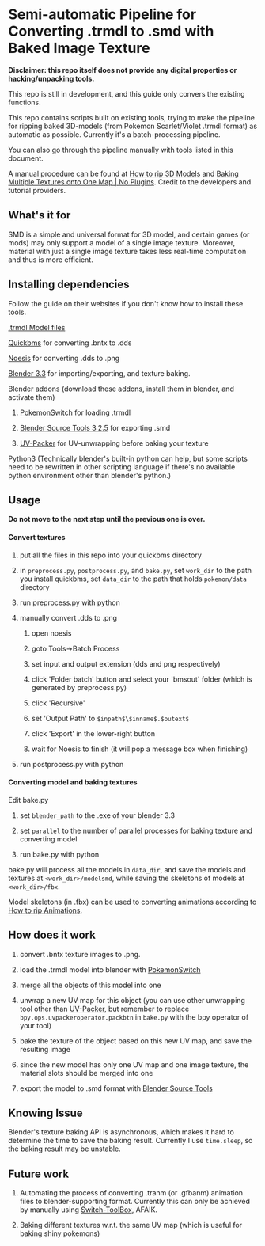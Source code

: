 # Semi-automatic Pipeline for Converting .trmdl to .smd with Baked Image Texture

**Disclaimer: this repo itself does not provide any digital properties or hacking/unpacking tools.**

This repo is still in development, and this guide only convers the existing functions.



This repo contains scripts built on existing tools, trying to make the pipeline for ripping baked 3D-models (from Pokemon Scarlet/Violet .trmdl format) as automatic as possible. Currently it's a batch-processing pipeline.

You can also go through the pipeline manually with tools listed in this document.

A manual procedure can be found at [How to rip 3D Models](https://www.youtube.com/watch?v=qTtwzTEdda8) and [Baking Multiple Textures onto One Map | No Plugins](https://www.youtube.com/watch?v=9airvjDaVh4). Credit to the developers and tutorial providers.



## What's it for

SMD is a simple and universal format for 3D model, and certain games (or mods) may only support a model of a single image texture. Moreover, material with just a single image texture takes less real-time computation and thus is more efficient.



## Installing dependencies

Follow the guide on their websites if you don't know how to install these tools.

[.trmdl Model files](https://www.vg-resource.com/thread-25872.html)

[Quickbms](http://aluigi.altervista.org/quickbms.htm) for converting .bntx to .dds

[Noesis](https://richwhitehouse.com/index.php?content=inc_projects.php) for converting .dds to .png

[Blender 3.3](https://download.blender.org/release/Blender3.3/) for importing/exporting, and texture baking.

Blender addons (download these addons, install them in blender, and activate them)

1. [PokemonSwitch](https://github.com/ChicoEevee/Pokemon-Switch-V2-Model-Importer-Blender) for loading .trmdl

2. [Blender Source Tools 3.2.5](http://steamreview.org/BlenderSourceTools/) for exporting .smd

3. [UV-Packer](https://www.uv-packer.com/blender/) for UV-unwrapping before baking your texture

Python3 (Technically blender's built-in python can help, but some scripts need to be rewritten in other scripting language if there's no available python environment other than blender's python.)



## Usage

**Do not move to the next step until the previous one is over.**

#### Convert textures

1. put all the files in this repo into your quickbms directory

2. in `preprocess.py`, `postprocess.py`, and `bake.py`, set `work_dir` to the path you install quickbms, set `data_dir` to the path that holds `pokemon/data` directory

3. run preprocess.py with python

4. manually convert .dds to .png
   
   1. open noesis
   
   2. goto Tools->Batch Process
   
   3. set input and output extension (dds and png respectively)
   
   4. click 'Folder batch' button and select your 'bmsout' folder (which is generated by preprocess.py)
   
   5. click 'Recursive'
   
   6. set 'Output Path' to `$inpath$\$inname$.$outext$`
   
   7. click 'Export' in the lower-right button
   
   8. wait for Noesis to finish (it will pop a message box when finishing)

5. run postprocess.py with python

#### Converting model and baking textures

Edit bake.py

1. set `blender_path` to the .exe of your blender 3.3

2. set `parallel` to the number of parallel processes for baking texture and converting model

3. run bake.py with python

bake.py will process all the models in `data_dir`, and save the models and textures at `<work_dir>/modelsmd`, while saving the skeletons of models at `<work_dir>/fbx`.

Model skeletons (in .fbx) can be used to converting animations according to [How to rip Animations](https://www.youtube.com/watch?v=dv03pqnKsGg).



## How does it work

1. convert .bntx texture images to .png.

2. load the .trmdl model into blender with [PokemonSwitch](https://github.com/ChicoEevee/Pokemon-Switch-V2-Model-Importer-Blender)

3. merge all the objects of this model into one

4. unwrap a new UV map for this object (you can use other unwrapping tool other than [UV-Packer](https://www.uv-packer.com/blender/), but remember to replace `bpy.ops.uvpackeroperator.packbtn` in `bake.py` with the bpy operator of your tool)

5. bake the texture of the object based on this new UV map, and save the resulting image

6. since the new model has only one UV map and one image texture, the material slots should be merged into one

7. export the model to .smd format with [Blender Source Tools](http://steamreview.org/BlenderSourceTools/)



## Knowing Issue

Blender's texture baking API is asynchronous, which makes it hard to determine the time to save the baking result. Currently I use `time.sleep`, so the baking result may be unstable.



## Future work

1. Automating the process of converting .tranm (or .gfbanm) animation files to blender-supporting format. Currently this can only be achieved by manually using [Switch-ToolBox](https://github.com/KillzXGaming/Switch-Toolbox), AFAIK.

2. Baking different textures w.r.t. the same UV map (which is useful for baking shiny pokemons)





